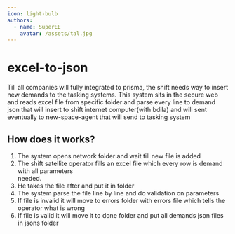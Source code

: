 ```yaml
---
icon: light-bulb
authors:
  - name: SuperEE
    avatar: /assets/tal.jpg
---
```



# excel-to-json

Till all companies will fully integrated to prisma, the shift needs way to insert new demands to the tasking systems. This system sits in the secure web and reads excel file from specific folder and parse every line to demand json that will insert to shift internet computer(with bdila) and will sent eventually to new-space-agent that will send to tasking system

## How does it works?

1. The system opens network folder and wait till new file is added 
2. The shift satellite operator fills an excel file which every row is demand with all parameters   
    needed.
3. He takes the file after and put it in folder
4. The system parse the file line by line and do validation on parameters
5. If file is invalid it will move to errors folder with errors file which tells the operator what is wrong
6. If file is valid it will move it to done folder and put all demands json files in jsons folder
